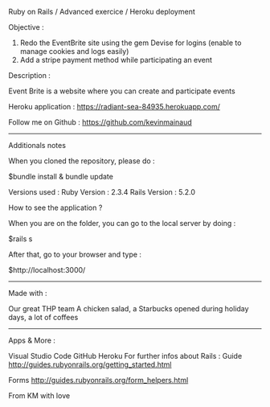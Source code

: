 Ruby on Rails / Advanced exercice / Heroku deployment

Objective :

1. Redo the EventBrite site using the gem Devise for logins (enable to manage cookies and logs easily)
2. Add a stripe payment method while participating an event

Description : 

Event Brite is a website where you can create and participate events

Heroku application : https://radiant-sea-84935.herokuapp.com/

Follow me on Github : https://github.com/kevinmainaud


______________________

Additionals notes

When you cloned the repository, please do :

$bundle install & bundle update

Versions used : Ruby Version : 2.3.4 Rails Version : 5.2.0

How to see the application ?

When you are on the folder, you can go to the local server by doing :

$rails s

After that, go to your browser and type :

$http://localhost:3000/



_________

Made with :

Our great THP team
A chicken salad, a Starbucks opened during holiday days, a lot of coffees

________
Apps & More : 

Visual Studio Code
GitHub
Heroku
For further infos about Rails : Guide http://guides.rubyonrails.org/getting_started.html

Forms http://guides.rubyonrails.org/form_helpers.html

From KM with love
